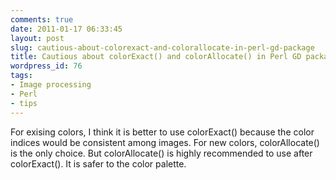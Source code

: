```yaml
---
comments: true
date: 2011-01-17 06:33:45
layout: post
slug: cautious-about-colorexact-and-colorallocate-in-perl-gd-package
title: Cautious about colorExact() and colorAllocate() in Perl GD package
wordpress_id: 76
tags:
- Image processing
- Perl
- tips
---
```


For exising colors, I think it is better to use colorExact() because the color indices would be consistent among images. For new colors, colorAllocate() is the only choice. But colorAllocate() is highly recommended to use after colorExact(). It is safer to the color palette. 

